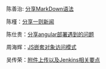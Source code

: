 ﻿陈善治: [分享MarkDown语法](csz/HelloWorld.md)

陈槿：[分享一则新闻](cj/news.md)

陈仕贵：[分享angular部署遇到的问题](陈仕贵/index.md)

周海辉：[JS嵌套对象访问模式](周海辉/index.md)

吴传荣：[附件上传以及Jenkins相关要点](吴传荣/index.md)